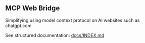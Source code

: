 ## MCP Web Bridge
Simplifying using model context protocol on AI websites such as chatgpt.com  

See structured documentation: [docs/INDEX.md](./docs/INDEX.md)